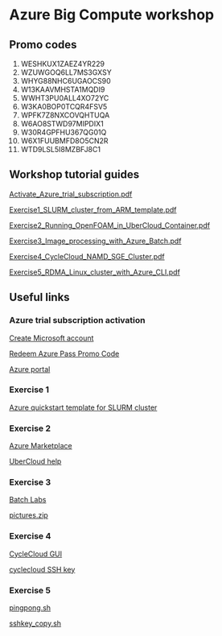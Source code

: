 
# Azure Big Compute workshop

## Promo codes
1. WESHKUX1ZAEZ4YR229
2. WZUWGOQ6LL7MS3GXSY
3. WHYG88NHC6UGAOCS90
4. W13KAAVMHSTA1MQDI9
5. WWHT3PU0ALL4XO72YC
6. W3KA0BOP0TCQR4FSV5
7. WPFK7Z8NXCOVQHTUQA
8. W6AO8STWD97MIPDIX1
9. W30R4GPFHU367QG01Q
10. W6X1FUUBMFD8O5CN2R
11. WTD9LSL5I8MZBFJ8C1

## Workshop tutorial guides
[Activate_Azure_trial_subscription.pdf](https://github.com/tojozefi/scfelab/blob/master/Activate_Azure_trial_subscription.pdf)

[Exercise1_SLURM_cluster_from_ARM_template.pdf](https://github.com/tojozefi/scfelab/blob/master/Exercise1_SLURM_cluster_from_ARM_template.pdf)

[Exercise2_Running_OpenFOAM_in_UberCloud_Container.pdf](https://github.com/tojozefi/scfelab/blob/master/Exercise2_Running_OpenFOAM_in_UberCloud_Container.pdf)

[Exercise3_Image_processing_with_Azure_Batch.pdf](https://github.com/tojozefi/scfelab/blob/master/Exercise3_Image_processing_with_Azure_Batch.pdf)

[Exercise4_CycleCloud_NAMD_SGE_Cluster.pdf](https://github.com/tojozefi/scfelab/blob/master/Exercise4_CycleCloud_NAMD_SGE_Cluster.pdf)

[Exercise5_RDMA_Linux_cluster_with_Azure_CLI.pdf](https://github.com/tojozefi/scfelab/blob/master/Exercise5_RDMA_Linux_cluster_with_Azure_CLI.pdf)

## Useful links
### Azure trial subscription activation
[Create Microsoft account](http://account.microsoft.com)

[Redeem Azure Pass Promo Code](http://www.microsoftazurepass.com)

[Azure portal](https://portal.azure.com)

### Exercise 1
[Azure quickstart template for SLURM cluster](https://github.com/Azure/azure-quickstart-templates/tree/master/slurm)

### Exercise 2
[Azure Marketplace](https://azure.microsoft.com/en-us/marketplace/)

[UberCloud help](http://www.TheUberCloud.com/Help/)

### Exercise 3
[Batch Labs](https://azure.github.io/BatchLabs/)

[pictures.zip](https://github.com/tojozefi/scfelab/blob/master/pictures.zip)

### Exercise 4
[CycleCloud GUI](https://cycleserverzlyprb.westeurope.cloudapp.azure.com/)

[cyclecloud SSH key](https://cyclelabstore.blob.core.windows.net/cyclecloud/cyclecloud.sc_frontiers.pem)

### Exercise 5
[pingpong.sh](https://github.com/tojozefi/scfelab/blob/master/pingpong.sh)

[sshkey_copy.sh](https://github.com/tojozefi/scfelab/blob/master/sshkey_copy.sh)
